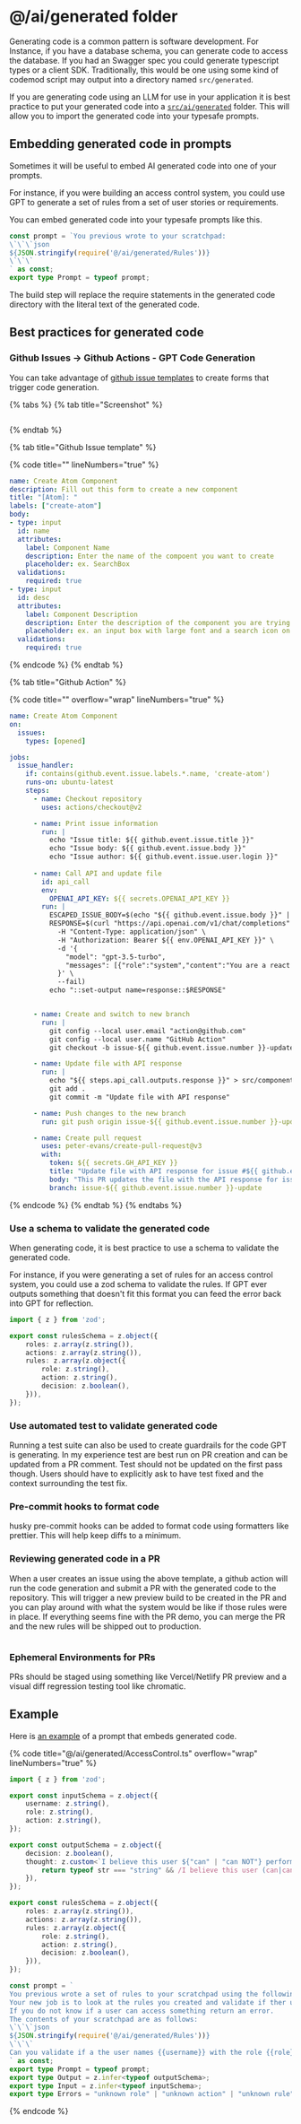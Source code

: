 # @/ai/generated folder

Generating code is a common pattern is software development. For Instance, if you have a database schema, you can generate code to access the database. If you had an Swagger spec you could generate typescript types or a client SDK. Traditionally, this would be one using some kind of codemod script may output into a directory named `src/generated`.

If you are generating code using an LLM for use in your application it is best practice to put your generated code into a [`src/ai/generated`](https://github.com/BLamy/GPT-AccessControl/tree/main/src/ai/generated) folder. This will allow you to import the generated code into your typesafe prompts.

## Embedding generated code in prompts

Sometimes it will be useful to embed AI generated code into one of your prompts.

For instance, if you were building an access control system, you could use GPT to generate a set of rules from a set of user stories or requirements.

You can embed generated code into your typesafe prompts like this.

```typescript
const prompt = `You previous wrote to your scratchpad:
\`\`\`json
${JSON.stringify(require('@/ai/generated/Rules'))}
\`\`\` 
` as const;
export type Prompt = typeof prompt;
```

The build step will replace the require statements in the generated code directory with the literal text of the generated code.

## Best practices for generated code

### Github Issues -> Github Actions - GPT Code Generation

You can take advantage of [github issue templates](https://docs.github.com/en/communities/using-templates-to-encourage-useful-issues-and-pull-requests/configuring-issue-templates-for-your-repository#creating-issue-forms) to create forms that trigger code generation.

{% tabs %}
{% tab title="Screenshot" %}
<figure><img src=".gitbook/assets/image (4).png" alt=""><figcaption></figcaption></figure>
{% endtab %}

{% tab title="Github Issue template" %}


{% code title="" lineNumbers="true" %}
```yaml
name: Create Atom Component
description: Fill out this form to create a new component
title: "[Atom]: "
labels: ["create-atom"]
body:
- type: input
  id: name
  attributes:
    label: Component Name
    description: Enter the name of the compoent you want to create
    placeholder: ex. SearchBox
  validations:
    required: true
- type: input
  id: desc
  attributes:
    label: Component Description
    description: Enter the description of the component you are trying to make
    placeholder: ex. an input box with large font and a search icon on the left hand side rounded corners 
  validations:
    required: true
```
{% endcode %}
{% endtab %}

{% tab title="Github Action" %}


{% code title="" overflow="wrap" lineNumbers="true" %}
```yaml
name: Create Atom Component
on:
  issues:
    types: [opened]

jobs:
  issue_handler:
    if: contains(github.event.issue.labels.*.name, 'create-atom')
    runs-on: ubuntu-latest
    steps:
      - name: Checkout repository
        uses: actions/checkout@v2

      - name: Print issue information
        run: |
          echo "Issue title: ${{ github.event.issue.title }}"
          echo "Issue body: ${{ github.event.issue.body }}"
          echo "Issue author: ${{ github.event.issue.user.login }}"
      
      - name: Call API and update file
        id: api_call
        env:
          OPENAI_API_KEY: ${{ secrets.OPENAI_API_KEY }}
        run: |
          ESCAPED_ISSUE_BODY=$(echo "${{ github.event.issue.body }}" | awk '{printf "%s\\n", $0}')
          RESPONSE=$(curl "https://api.openai.com/v1/chat/completions" \
            -H "Content-Type: application/json" \
            -H "Authorization: Bearer ${{ env.OPENAI_API_KEY }}" \
            -d '{
              "model": "gpt-3.5-turbo",
              "messages": [{"role":"system","content":"You are a react component generator I will feed you a markdown file that contains a component name and description your job is to create a nextjs component using typescript and tailwind do not add any additional libraries or dependencies. Remember if you import useState, useEffect, or useRef you must prefix the file with \"use client\". Your response should only have 1 tsx code block which is the implementation of the component. Do not wrap the code in anything."},{"role": "user", "content": "'"$ESCAPED_ISSUE_BODY"'"}]
            }' \
            --fail)
          echo "::set-output name=response::$RESPONSE"


      - name: Create and switch to new branch
        run: |
          git config --local user.email "action@github.com"
          git config --local user.name "GitHub Action"
          git checkout -b issue-${{ github.event.issue.number }}-update

      - name: Update file with API response
        run: |
          echo "${{ steps.api_call.outputs.response }}" > src/components/atoms/Search.tsx
          git add .
          git commit -m "Update file with API response"

      - name: Push changes to the new branch
        run: git push origin issue-${{ github.event.issue.number }}-update

      - name: Create pull request
        uses: peter-evans/create-pull-request@v3
        with:
          token: ${{ secrets.GH_API_KEY }}
          title: "Update file with API response for issue #${{ github.event.issue.number }}"
          body: "This PR updates the file with the API response for issue #${{ github.event.issue.number }}."
          branch: issue-${{ github.event.issue.number }}-update

```
{% endcode %}
{% endtab %}
{% endtabs %}

### Use a schema to validate the generated code

When generating code, it is best practice to use a schema to validate the generated code.

For instance, if you were generating a set of rules for an access control system, you could use a zod schema to validate the rules. If GPT ever outputs something that doesn't fit this format you can feed the error back into GPT for reflection.

```typescript
import { z } from 'zod';

export const rulesSchema = z.object({
    roles: z.array(z.string()),
    actions: z.array(z.string()),
    rules: z.array(z.object({
        role: z.string(),
        action: z.string(),
        decision: z.boolean(),
    })),
});
```

### Use automated test to validate generated code

Running a test suite can also be used to create guardrails for the code GPT is generating. In my experience test are best run on PR creation and can be updated from a PR comment. Test should not be updated on the first pass though. Users should have to explicitly ask to have test fixed and the context surrounding the test fix.&#x20;

### Pre-commit hooks to format code

husky pre-commit hooks can be added to format code using formatters like prettier. This will help keep diffs to a minimum.

### Reviewing generated code in a PR

When a user creates an issue using the above template, a github action will run the code generation and submit a PR with the generated code to the repository. This will trigger a new preview build to be created in the PR and you can play around with what the system would be like if those rules were in place. If everything seems fine with the PR demo, you can merge the PR and the new rules will be shipped out to production.&#x20;

<figure><img src=".gitbook/assets/image (1) (1) (1).png" alt=""><figcaption></figcaption></figure>

### Ephemeral Environments for PRs

PRs should be staged using something like Vercel/Netlify PR preview and a visual diff regression testing tool like chromatic.&#x20;

## Example

Here is [an example](https://accesscontrol.nextjs.ai/) of a prompt that embeds generated code.

{% code title="@/ai/generated/AccessControl.ts" overflow="wrap" lineNumbers="true" %}
```typescript
import { z } from 'zod';

export const inputSchema = z.object({
    username: z.string(),
    role: z.string(),
    action: z.string(),
});

export const outputSchema = z.object({
    decision: z.boolean(),
    thought: z.custom<`I believe this user ${"can" | "can NOT"} perform this action because ${string}`>(str => {
        return typeof str === "string" && /I believe this user (can|can NOT) perform this action because .*/.test(str);
    }),
});

export const rulesSchema = z.object({
    roles: z.array(z.string()),
    actions: z.array(z.string()),
    rules: z.array(z.object({
        role: z.string(),
        action: z.string(),
        decision: z.boolean(),
    })),
});

const prompt = `
You previous wrote a set of rules to your scratchpad using the following format: ${rulesSchema}
Your new job is to look at the rules you created and validate if ther user can perform the action given their role. 
If you do not know if a user can access something return an error. 
The contents of your scratchpad are as follows: 
\`\`\`json
${JSON.stringify(require('@/ai/generated/Rules'))}
\`\`\`
Can you validate if a the user names {{username}} with the role {{role}} can perform the action {{action}}?
` as const;
export type Prompt = typeof prompt;
export type Output = z.infer<typeof outputSchema>;
export type Input = z.infer<typeof inputSchema>;
export type Errors = "unknown role" | "unknown action" | "unknown rule" | "unknown error";
```
{% endcode %}

<figure><img src=".gitbook/assets/image (2).png" alt=""><figcaption></figcaption></figure>
